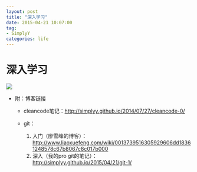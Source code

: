 ```yaml
---
layout: post
title: "深入学习"
date: 2015-04-21 10:07:00
tag: 
- SimplyY
categories: life
---
```


# 深入学习
![](http://i2.tietuku.com/796a8ca7214160e1.png)

- 附：博客链接
	- cleancode笔记：http://simplyy.github.io/2014/07/27/cleancode-0/

	- git：
		1. 入门（廖雪峰的博客）：http://www.liaoxuefeng.com/wiki/0013739516305929606dd18361248578c67b8067c8c017b000
		2. 深入（我的pro git的笔记）：http://simplyy.github.io/2015/04/21/git-1/


